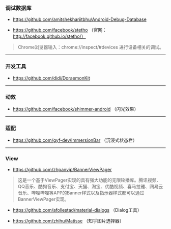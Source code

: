### 调试数据库

* https://github.com/amitshekhariitbhu/Android-Debug-Database

* https://github.com/facebook/stetho （官网：http://facebook.github.io/stetho/）

> Chrome浏览器输入：chrome://inspect/#devices 进行设备相关的调试。

***

### 开发工具

* https://github.com/didi/DoraemonKit

***

### 动效

* https://github.com/facebook/shimmer-android （闪光效果）

***

### 适配

* https://github.com/gyf-dev/ImmersionBar （沉浸式状态栏）

***

### View

* https://github.com/zhpanvip/BannerViewPager

> 这是一个基于ViewPager实现的具有强大功能的无限轮播库。腾讯视频、QQ音乐、酷狗音乐、支付宝、天猫、淘宝、优酷视频、喜马拉雅、网易云音乐、哔哩哔哩等APP的Banner样式以及指示器样式都可以通过BannerViewPager实现。

* https://github.com/afollestad/material-dialogs （Dialog工具）

* https://github.com/zhihu/Matisse （知乎图片选择器）
